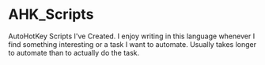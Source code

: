 # AHK_Scripts
AutoHotKey Scripts I've Created.
I enjoy writing in this language whenever I find something interesting or a task I want to automate.
Usually takes longer to automate than to actually do the task.
